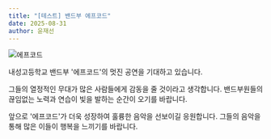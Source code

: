 ```yaml
---
title: "[테스트] 밴드부 에프코드"
date: 2025-08-31
author: 윤재선
---
```

![에프코드](https://i.ytimg.com/vi/O38i56IVjBs/hqdefault.jpg?sqp=-oaymwEmCOADEOgC8quKqQMa8AEB-AH-CYAC0AWKAgwIABABGE4gUChlMA8=&rs=AOn4CLANNEyOMhrXVl8BxR6wklQs2wAq6g)


내성고등학교 밴드부 '에프코드'의 멋진 공연을 기대하고 있습니다.

그들의 열정적인 무대가 많은 사람들에게 감동을 줄 것이라고 생각합니다.
밴드부원들의 끊임없는 노력과 연습이 빛을 발하는 순간이 오기를 바랍니다.

앞으로 '에프코드'가 더욱 성장하여 훌륭한 음악을 선보이길 응원합니다.
그들의 음악을 통해 많은 이들이 행복을 느끼기를 바랍니다.
